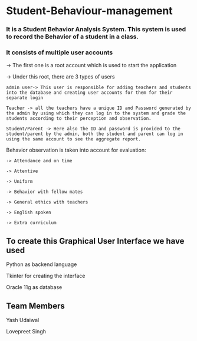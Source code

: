 # Student-Behaviour-management

### It is a Student Behavior Analysis System. This system is used to record the Behavior of a student in a class.

### It consists of multiple user accounts 

-> The first one is a root account which is used to start the application 

-> Under this root, there are 3 types of users 

    admin user-> This user is responsible for adding teachers and students into the database and creating user accounts for them for their separate login 

    Teacher -> all the teachers have a unique ID and Password generated by the admin by using which they can log in to the system and grade the students according to their perception and observation.

    Student/Parent -> Here also the ID and password is provided to the student/parent by the admin, both the student and parent can log in using the same account to see the aggregate report.

Behavior observation is taken into account for evaluation:

    -> Attendance and on time 
    
    -> Attentive 
    
    -> Uniform 
    
    -> Behavior with fellow mates 
    
    -> General ethics with teachers 
    
    -> English spoken 
    
    -> Extra curriculum

## To create this Graphical User Interface we have used 
   
   Python as backend language 
   
   Tkinter for creating the interface 
   
   Oracle 11g as database

## Team Members

Yash Udaiwal

Lovepreet Singh
